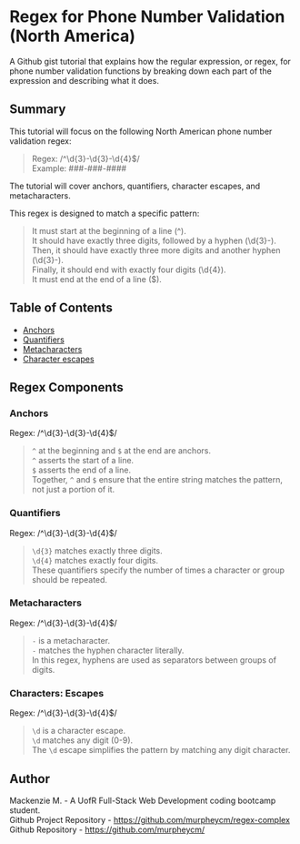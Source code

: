# Regex for Phone Number Validation (North America)

A Github gist tutorial that explains how the regular expression, or regex, for phone number validation functions by breaking down each part of the expression and describing what it does. 

## Summary

This tutorial will focus on the following North American phone number validation regex:
> 
> Regex: /^\d{3}-\d{3}-\d{4}$/ <br>
> Example: ###-###-#### <br>

The tutorial will cover anchors, quantifiers, character escapes, and metacharacters.

This regex is designed to match a specific pattern:

> It must start at the beginning of a line (^).<br>
> It should have exactly three digits, followed by a hyphen (\d{3}-).<br>
> Then, it should have exactly three more digits and another hyphen (\d{3}-).<br>
> Finally, it should end with exactly four digits (\d{4}).<br>
> It must end at the end of a line ($).<br>

## Table of Contents

- [Anchors](#anchors)
- [Quantifiers](#quantifiers)
- [Metacharacters](#metacharacters)
- [Character escapes](#characters)


## Regex Components

### Anchors
Regex: /^\d{3}-\d{3}-\d{4}$/
> `^` at the beginning and `$` at the end are anchors.<br>
> `^` asserts the start of a line.<br>
`$` asserts the end of a line.<br>
Together, `^` and `$` ensure that the entire string matches the pattern, not just a portion of it.

### Quantifiers
Regex: /^\d{3}-\d{3}-\d{4}$/
> `\d{3}` matches exactly three digits. <br>
> `\d{4}` matches exactly four digits. <br>
> These quantifiers specify the number of times a character or group should be repeated.

### Metacharacters
Regex: /^\d{3}-\d{3}-\d{4}$/
> `-` is a metacharacter. <br>
> `-` matches the hyphen character literally. <br>
In this regex, hyphens are used as separators between groups of digits.

### Characters: Escapes
Regex: /^\d{3}-\d{3}-\d{4}$/
> `\d` is a character escape. <br>
> `\d` matches any digit (0-9). <br>
The `\d` escape simplifies the pattern by matching any digit character.




## Author

Mackenzie M. - A UofR Full-Stack Web Development coding bootcamp student. <br>
Github Project Repository - https://github.com/murpheycm/regex-complex <br>
Github Repository - https://github.com/murpheycm/